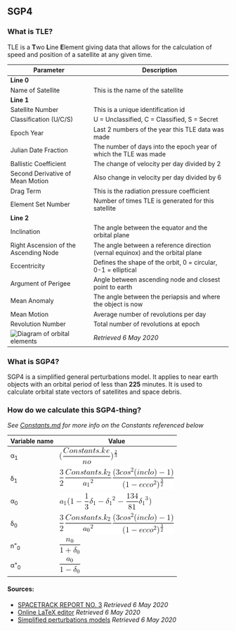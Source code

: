 ## SGP4
### What is TLE?
TLE is a **T**wo **L**ine **E**lement giving data that allows for the calculation of speed and position of a satellite
at any given time.

Parameter | Description
------------- | ------- 
**Line 0** |
Name of Satellite | This is the name of the satellite
**Line 1** |
Satellite Number | This is a unique identification id
Classification (U/C/S) | U = Unclassified, C = Classified, S = Secret
Epoch Year | Last 2 numbers of the year this TLE data was made
Julian Date Fraction | The number of days into the epoch year of which the TLE was made
Ballistic Coefficient | The change of velocity per day divided by 2
Second Derivative of Mean Motion | Also change in velocity per day divided by 6
Drag Term | This is the radiation pressure coefficient
Element Set Number | Number of times TLE is generated for this satellite
**Line 2** |
Inclination | The angle between the equator and the orbital plane
Right Ascension of the Ascending Node | The angle between a reference direction (vernal equinox) and the orbital plane
Eccentricity | Defines the shape of the orbit, 0 = circular, 0-1 = elliptical
Argument of Perigee | Angle between ascending node and closest point to earth
Mean Anomaly | The angle between the periapsis and where the object is now
Mean Motion | Average number of revolutions per day
Revolution Number | Total number of revolutions at epoch
![Diagram of orbital elements](https://upload.wikimedia.org/wikipedia/commons/thumb/e/eb/Orbit1.svg/300px-Orbit1.svg.png) | *Retrieved 6 May 2020*
### What is SGP4?
SGP4 is a simplified general perturbations model. It applies to near earth objects with an orbital period of less than **225** minutes.
It is used to calculate orbital state vectors of satellites and space debris.
### How do we calculate this SGP4-thing?
*See [Constants.md](CONSTANTS.md#static-fields) for more info on the Constants referenced below*

Variable name | Value
------------- | -----
α<sub>1</sub> | ![equation](Formulas/alpha1.png)
δ<sub>1</sub> | ![equation](Formulas/delta1.png)
α<sub>0</sub> | ![equation](Formulas/alpha0.png)
δ<sub>0</sub> | ![equation](Formulas/delta0.png)
n"<sub>0</sub> | ![equation](Formulas/nd20.png)
α"<sub>0</sub> | ![equation](Formulas/alphad20.png)

#### Sources:
* [SPACETRACK REPORT NO. 3](http://celestrak.com/NORAD/documentation/spacetrk.pdf) *Retrieved 6 May 2020*
* [Online LaTeX editor](https://www.codecogs.com/latex/eqneditor.php) *Retrieved 6 May 2020*
* [Simplified perturbations models](https://en.wikipedia.org/wiki/Simplified_perturbations_models) *Retrieved 6 May 2020*
